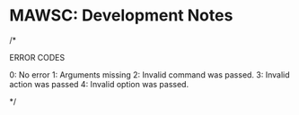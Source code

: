 ﻿# MAWSC: Development Notes

/*

ERROR CODES

0: No error
1: Arguments missing
2: Invalid command was passed.
3: Invalid action was passed
4: Invalid option was passed.

 */